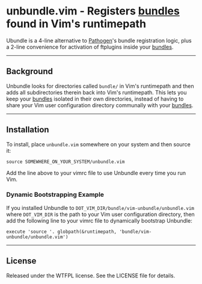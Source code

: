 unbundle.vim - Registers [bundles] found in Vim's runtimepath
=============================================================

Ubundle is a 4-line alternative to [Pathogen]'s bundle registration logic,
plus a 2-line convenience for activation of ftplugins inside your [bundles].

------------------------------------------------------------------------------
Background
------------------------------------------------------------------------------

Unbundle looks for directories called `bundle/` in Vim's runtimepath and then
adds all subdirectories therein back into Vim's runtimepath.  This lets you
keep your [bundles] isolated in their own directories, instead of having to
share your Vim user configuration directory communally with your [bundles].

------------------------------------------------------------------------------
Installation
------------------------------------------------------------------------------

To install, place `unbundle.vim` somewhere on your system and then source it:

    source SOMEWHERE_ON_YOUR_SYSTEM/unbundle.vim

Add the line above to your vimrc file to use Unbundle every time you run Vim.

### Dynamic Bootstrapping Example

If you installed Unbundle to `DOT_VIM_DIR/bundle/vim-unbundle/unbundle.vim`
where `DOT_VIM_DIR` is the path to your Vim user configuration directory, then
add the following line to your vimrc file to dynamically bootstrap Unbundle:

    execute 'source '. globpath(&runtimepath, 'bundle/vim-unbundle/unbundle.vim')

------------------------------------------------------------------------------
License
------------------------------------------------------------------------------

Released under the WTFPL license.  See the LICENSE file for details.

[Pathogen]: https://github.com/tpope/vim-pathogen
[bundles]: http://www.vim.org/scripts/

